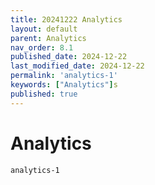 ```yaml
---
title: 20241222 Analytics
layout: default
parent: Analytics
nav_order: 8.1
published_date: 2024-12-22
last_modified_date: 2024-12-22
permalink: 'analytics-1'
keywords: ["Analytics"]s
published: true
---
```


# Analytics

`analytics-1`<br>